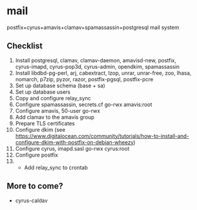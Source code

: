 mail
====

postfix+cyrus+amavis+clamav+spamassassin+postgresql mail system

Checklist
---------

1. Install postgresql, clamav, clamav-daemon, amavisd-new, postfix, cyrus-imapd, cyrus-pop3d, cyrus-admin, opendkim, spamassassin
2. Install libdbd-pg-perl, arj, cabextract, lzop, unrar, unrar-free, zoo, lhasa, nomarch, p7zip, pyzor, razor, postfix-pgsql, postfix-pcre
3. Set up database schema (base + sa)
4. Set up database users
5. Copy and configure relay_sync
6. Configure spamassassin, secrets.cf go-rwx amavis:root
7. Configure amavis, 50-user go-rwx
8. Add clamav to the amavis group
9. Prepare TLS certificates
10. Configure dkim (see https://www.digitalocean.com/community/tutorials/how-to-install-and-configure-dkim-with-postfix-on-debian-wheezy)
11. Configure cyrus, imapd.sasl go-rwx cyrus:root
12. Configure postfix
14. * Add relay_sync to crontab

More to come?
-------------

* cyrus-caldav
